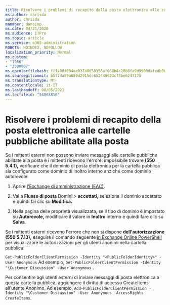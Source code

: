 ```yaml
---
title: Risolvere i problemi di recapito della posta elettronica alle cartelle pubbliche abilitate alla posta
ms.author: chrisda
author: chrisda
manager: dansimp
ms.date: 04/21/2020
ms.audience: ITPro
ms.topic: article
ms.service: o365-administration
ROBOTS: NOINDEX, NOFOLLOW
localization_priority: Normal
ms.custom:
- "1956"
- "3500007"
ms.openlocfilehash: ff1400f694ae037a8658356af068b4c20b8fa9d9908dafedb90db7bb6859530f
ms.sourcegitcommit: b5f7da89a650d2915dc652449623c78be6247175
ms.translationtype: MT
ms.contentlocale: it-IT
ms.lasthandoff: 08/05/2021
ms.locfileid: "54068816"
---
```

# <a name="fix-email-delivery-issues-to-mail-enabled-public-folders"></a>Risolvere i problemi di recapito della posta elettronica alle cartelle pubbliche abilitate alla posta

Se i mittenti esterni non possono inviare messaggi alle cartelle pubbliche abilitate alla posta e i mittenti ricevono l'errore: impossibile trovare **(550 5.4.1),** verificare che il dominio di posta elettronica per la cartella pubblica sia configurato come dominio di inoltro interno anziché come dominio autorevole:

1. Aprire [l'Exchange di amministrazione (EAC)](https://docs.microsoft.com/Exchange/exchange-admin-center).

2. Vai a **Flusso di posta** Domini \> **accettati,** seleziona il dominio accettato e quindi fai clic su **Modifica.**

3. Nella pagina delle proprietà visualizzata, se il tipo di dominio è impostato su **Autorevole,** modificare il valore in **Inoltro** interno e quindi fare clic su **Salva**.

Se i mittenti esterni ricevono l'errore che non si dispone **dell'autorizzazione (550 5.7.13),** eseguire il comando seguente [in Exchange Online PowerShell](https://docs.microsoft.com/powershell/exchange/exchange-online/connect-to-exchange-online-powershell/connect-to-exchange-online-powershell) per visualizzare le autorizzazioni per gli utenti anonimi nella cartella pubblica:

`Get-PublicFolderClientPermission -Identity "<PublicFolderIdentity>" -User Anonymous` Ad esempio, `Get-PublicFolderClientPermission -Identity "\Customer Discussion" -User Anonymous` .

Per consentire agli utenti esterni di inviare messaggi di posta elettronica a questa cartella pubblica, aggiungere il diritto di accesso CreateItems all'utente Anonimo. Ad esempio, `Add-PublicFolderClientPermission -Identity "\Customer Discussion" -User Anonymous -AccessRights CreateItems`.
